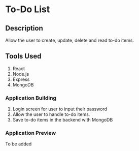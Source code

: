 # To-Do List

## Description

Allow the user to create, update, delete and read to-do items.

## Tools Used
1. React
2. Node.js
3. Express
4. MongoDB

### Application Building

1. Login screen for user to input their password
2. Allow the user to handle to-do items.
3. Save to-do items in the backend with MongoDB

### Application Preview 

To be added
